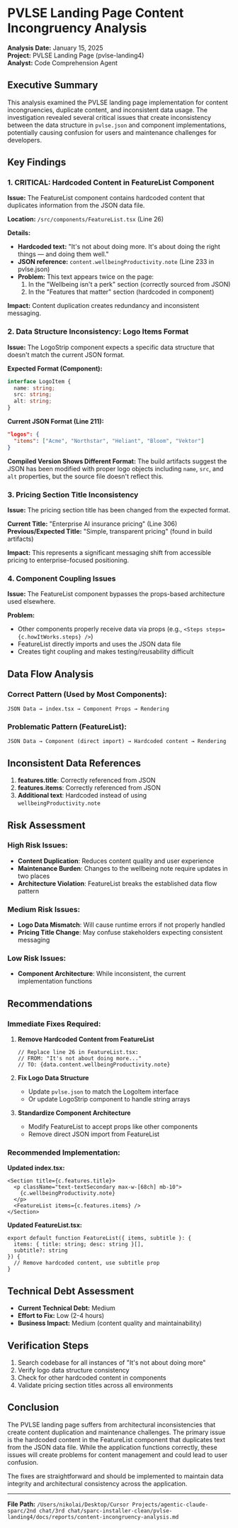 # PVLSE Landing Page Content Incongruency Analysis

**Analysis Date:** January 15, 2025  
**Project:** PVLSE Landing Page (pvlse-landing4)  
**Analyst:** Code Comprehension Agent  

## Executive Summary

This analysis examined the PVLSE landing page implementation for content incongruencies, duplicate content, and inconsistent data usage. The investigation revealed several critical issues that create inconsistency between the data structure in `pvlse.json` and component implementations, potentially causing confusion for users and maintenance challenges for developers.

## Key Findings

### 1. **CRITICAL: Hardcoded Content in FeatureList Component**

**Issue:** The FeatureList component contains hardcoded content that duplicates information from the JSON data file.

**Location:** `/src/components/FeatureList.tsx` (Line 26)

**Details:**
- **Hardcoded text:** "It's not about doing more. It's about doing the right things — and doing them well."
- **JSON reference:** `content.wellbeingProductivity.note` (Line 233 in pvlse.json)
- **Problem:** This text appears twice on the page:
  1. In the "Wellbeing isn't a perk" section (correctly sourced from JSON)
  2. In the "Features that matter" section (hardcoded in component)

**Impact:** Content duplication creates redundancy and inconsistent messaging.

### 2. **Data Structure Inconsistency: Logo Items Format**

**Issue:** The LogoStrip component expects a specific data structure that doesn't match the current JSON format.

**Expected Format (Component):**
```typescript
interface LogoItem {
  name: string;
  src: string;
  alt: string;
}
```

**Current JSON Format (Line 211):**
```json
"logos": { 
  "items": ["Acme", "Northstar", "Heliant", "Bloom", "Vektor"] 
}
```

**Compiled Version Shows Different Format:**
The build artifacts suggest the JSON has been modified with proper logo objects including `name`, `src`, and `alt` properties, but the source file doesn't reflect this.

### 3. **Pricing Section Title Inconsistency**

**Issue:** The pricing section title has been changed from the expected format.

**Current Title:** "Enterprise AI insurance pricing" (Line 306)
**Previous/Expected Title:** "Simple, transparent pricing" (found in build artifacts)

**Impact:** This represents a significant messaging shift from accessible pricing to enterprise-focused positioning.

### 4. **Component Coupling Issues**

**Issue:** The FeatureList component bypasses the props-based architecture used elsewhere.

**Problem:** 
- Other components properly receive data via props (e.g., `<Steps steps={c.howItWorks.steps} />`)
- FeatureList directly imports and uses the JSON data file
- Creates tight coupling and makes testing/reusability difficult

## Data Flow Analysis

### Correct Pattern (Used by Most Components):
```
JSON Data → index.tsx → Component Props → Rendering
```

### Problematic Pattern (FeatureList):
```
JSON Data → Component (direct import) → Hardcoded content → Rendering
```

## Inconsistent Data References

1. **features.title**: Correctly referenced from JSON
2. **features.items**: Correctly referenced from JSON  
3. **Additional text**: Hardcoded instead of using `wellbeingProductivity.note`

## Risk Assessment

### High Risk Issues:
- **Content Duplication**: Reduces content quality and user experience
- **Maintenance Burden**: Changes to the wellbeing note require updates in two places
- **Architecture Violation**: FeatureList breaks the established data flow pattern

### Medium Risk Issues:
- **Logo Data Mismatch**: Will cause runtime errors if not properly handled
- **Pricing Title Change**: May confuse stakeholders expecting consistent messaging

### Low Risk Issues:
- **Component Architecture**: While inconsistent, the current implementation functions

## Recommendations

### Immediate Fixes Required:

1. **Remove Hardcoded Content from FeatureList**
   ```tsx
   // Replace line 26 in FeatureList.tsx:
   // FROM: "It's not about doing more..."
   // TO: {data.content.wellbeingProductivity.note}
   ```

2. **Fix Logo Data Structure**
   - Update `pvlse.json` to match the LogoItem interface
   - Or update LogoStrip component to handle string arrays

3. **Standardize Component Architecture**
   - Modify FeatureList to accept props like other components
   - Remove direct JSON import from FeatureList

### Recommended Implementation:

**Updated index.tsx:**
```tsx
<Section title={c.features.title}>
  <p className="text-textSecondary max-w-[68ch] mb-10">
    {c.wellbeingProductivity.note}
  </p>
  <FeatureList items={c.features.items} />
</Section>
```

**Updated FeatureList.tsx:**
```tsx
export default function FeatureList({ items, subtitle }: { 
  items: { title: string; desc: string }[],
  subtitle?: string 
}) {
  // Remove hardcoded content, use subtitle prop
}
```

## Technical Debt Assessment

- **Current Technical Debt:** Medium
- **Effort to Fix:** Low (2-4 hours)
- **Business Impact:** Medium (content quality and maintainability)

## Verification Steps

1. Search codebase for all instances of "It's not about doing more"
2. Verify logo data structure consistency
3. Check for other hardcoded content in components
4. Validate pricing section titles across all environments

## Conclusion

The PVLSE landing page suffers from architectural inconsistencies that create content duplication and maintenance challenges. The primary issue is the hardcoded content in the FeatureList component that duplicates text from the JSON data file. While the application functions correctly, these issues will create problems for content management and could lead to user confusion.

The fixes are straightforward and should be implemented to maintain data integrity and architectural consistency across the application.

---

**File Path:** `/Users/nikolai/Desktop/Cursor Projects/agentic-claude-sparc/2nd chat/3rd chat/sparc-installer-clean/pvlse-landing4/docs/reports/content-incongruency-analysis.md`